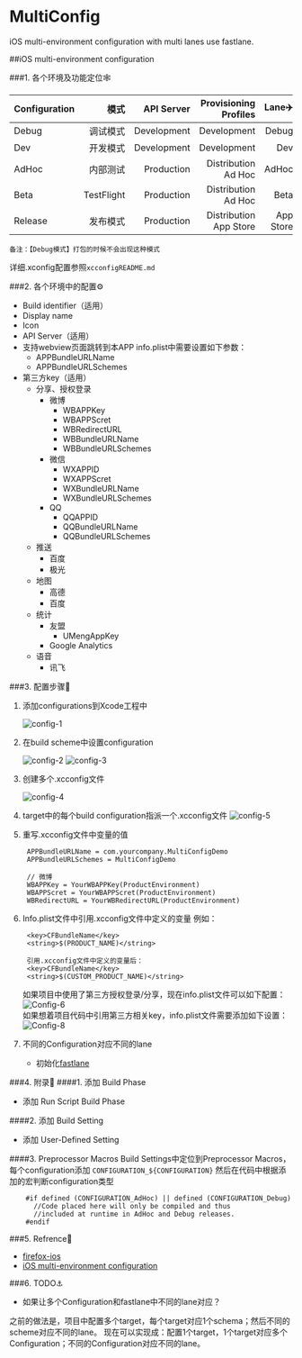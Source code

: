 # MultiConfig
iOS multi-environment configuration with multi lanes use fastlane.

##iOS multi-environment configuration

###1. 各个环境及功能定位🕸

|Configuration|模式|API Server|Provisioning Profiles|Lane✈️|
|:-------- | -------:| -------:| -------:| -------:|
|Debug|调试模式|Development|Development|Debug|
| Dev |开发模式|Development|Development| Dev |
| AdHoc |内部测试| Production | Distribution Ad Hoc | AdHoc |
| Beta |TestFlight| Production |Distribution Ad Hoc| Beta |
| Release |发布模式| Production | Distribution App Store |App Store|

`备注：【Debug模式】打包的时候不会出现这种模式`

详细.xconfig配置参照`xcconfigREADME.md`

###2. 各个环境中的配置⚙
* Build identifier（适用）
* Display name
* Icon
* API Server（适用）
* 支持webview页面跳转到本APP
	info.plist中需要设置如下参数：
	* APPBundleURLName 
	* APPBundleURLSchemes
* 第三方key（适用）
	* 分享、授权登录 
		* 微博
			* WBAPPKey
			* WBAPPScret
			* WBRedirectURL 
			* WBBundleURLName
			* WBBundleURLSchemes
		* 微信
			* WXAPPID
			* WXAPPScret 
			* WXBundleURLName
			* WXBundleURLSchemes
		* QQ
			* QQAPPID 
			* QQBundleURLName
			* QQBundleURLSchemes 
	* 推送 
		* 百度
		* 极光
	* 地图
		* 高德
		* 百度
	* 统计
		* 友盟
			* UMengAppKey 
		* Google Analytics
	* 语音
		* 讯飞 

###3. 配置步骤🐎
1. 添加configurations到Xcode工程中

	![config-1](https://cloud.githubusercontent.com/assets/3256113/15461539/3ad28774-20ee-11e6-9a2a-3a02554f260d.png)
2. 在build scheme中设置configuration
	
	![config-2](https://cloud.githubusercontent.com/assets/3256113/15461542/3ad71c80-20ee-11e6-87e5-bd26cb66facf.png)
	![config-3](https://cloud.githubusercontent.com/assets/3256113/15461773/4546a008-20f0-11e6-8a57-79aaf39ad14f.png)
3. 创建多个.xcconfig文件

	![config-4](https://cloud.githubusercontent.com/assets/3256113/15461541/3ad5693a-20ee-11e6-8dc1-f547e48955f4.png)
4. target中的每个build configuration指派一个.xcconfig文件
![config-5](https://cloud.githubusercontent.com/assets/3256113/15461776/4db55f68-20f0-11e6-8018-7d0d0bb4655b.png)
5. 重写.xcconfig文件中变量的值
			
		APPBundleURLName = com.yourcompany.MultiConfigDemo
		APPBundleURLSchemes = MultiConfigDemo

		// 微博
		WBAPPKey = YourWBAPPKey(ProductEnvironment)
		WBAPPScret = YourWBAPPScret(ProductEnvironment)
		WBRedirectURL = YourWBRedirectURL(ProductEnvironment)
		
6. Info.plist文件中引用.xcconfig文件中定义的变量
	例如：
			
		<key>CFBundleName</key>
		<string>$(PRODUCT_NAME)</string>

		引用.xcconfig文件中定义的变量后：
		<key>CFBundleName</key>
		<string>$(CUSTOM_PRODUCT_NAME)</string> 

	如果项目中使用了第三方授权登录/分享，现在info.plist文件可以如下配置：
![Config-6](/Users/PURPLEPENG/Documents/Effective/Config-6.png)		
	如果想着项目代码中引用第三方相关key，info.plist文件需要添加如下设置：
![Config-8](/Users/PURPLEPENG/Documents/Effective/Config-8.png)		
7. 不同的Configuration对应不同的lane
	* 初始化[fastlane](https://github.com/fastlane/fastlane)
	
	
###4. 附录📖
####1. 添加 Build Phase
* 添加 Run Script Build Phase

####2. 添加 Build Setting
* 添加 User-Defined Setting

####3. Preprocessor Macros
Build Settings中定位到Preprocessor Macros，每个configuration添加
`CONFIGURATION_${CONFIGURATION}`
然后在代码中根据添加的宏判断configuration类型

		#if defined (CONFIGURATION_AdHoc) || defined (CONFIGURATION_Debug)
		  //Code placed here will only be compiled and thus
		  //included at runtime in AdHoc and Debug releases.
		#endif	


###5. Refrence🔗
* [firefox-ios](https://github.com/mozilla/firefox-ios)
* [iOS multi-environment configuration](http://appfoundry.be/blog/2014/07/04/Xcode-Env-Configuration/)

###6. TODO⚓️
* 如果让多个Configuration和fastlane中不同的lane对应？

之前的做法是，项目中配置多个target，每个target对应1个schema；然后不同的scheme对应不同的lane。
现在可以实现成：配置1个target，1个target对应多个Configuration；不同的Configuration对应不同的lane。

